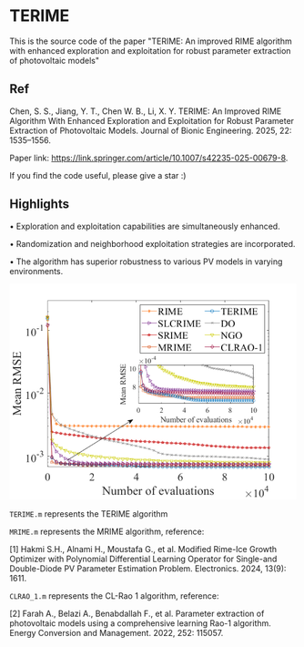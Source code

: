 # TERIME
This is the source code of the paper "TERIME: An improved RIME algorithm with enhanced exploration and exploitation for robust parameter extraction of photovoltaic models"

## Ref
Chen, S. S., Jiang, Y. T., Chen W. B., Li, X. Y. TERIME: An Improved RIME Algorithm With Enhanced Exploration and Exploitation for Robust Parameter Extraction of Photovoltaic Models. Journal of Bionic Engineering. 2025, 22: 1535–1556.

Paper link: https://link.springer.com/article/10.1007/s42235-025-00679-8.

If you find the code useful, please give a star :)
## Highlights
• Exploration and exploitation capabilities are simultaneously enhanced.

• Randomization and neighborhood exploitation strategies are incorporated.

• The algorithm has superior robustness to various PV models in varying environments.


![image](https://github.com/dirge1/TERIME/blob/main/DDM_result.png)

`TERIME.m` represents the TERIME algorithm

`MRIME.m`  represents the MRIME algorithm, reference:

[1] Hakmi S.H., Alnami H., Moustafa G., et al. Modified Rime-Ice Growth Optimizer with Polynomial Differential Learning Operator for Single-and Double-Diode PV Parameter Estimation Problem. Electronics. 2024, 13(9): 1611.

`CLRAO_1.m` represents the CL-Rao 1 algorithm, reference:

[2] Farah A., Belazi A., Benabdallah F., et al. Parameter extraction of photovoltaic models using a comprehensive learning Rao-1 algorithm. Energy Conversion and Management. 2022, 252: 115057.
